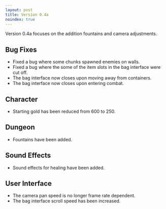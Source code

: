 ```yaml
---
layout: post
title: Version 0.4a
noindex: true
---
```


Version 0.4a focuses on the addition fountains and camera adjustments.


## Bug Fixes
- Fixed a bug where some chunks spawned enemies on walls.
- Fixed a bug where the some of the item slots in the bag interface were cut off.
- The bag interface now closes upon moving away from containers.
- The bag interface now closes upon entering combat.


## Character
- Starting gold has been reduced from 600 to 250.


## Dungeon
- Fountains have been added.


## Sound Effects
- Sound effects for healing have been added.


## User Interface
- The camera pan speed is no longer frame rate dependent.
- The bag interface scroll speed has been increased.